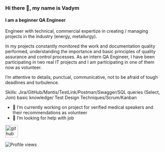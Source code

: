 ### Hi there 👋, my name is Vadym
#### I am a beginner QA Engineer
Engineer with technical, commercial expertize in creating / managing projects in the industry (energy, metallurgy).

In my projects constantly monitored the work and documentation quality performed, understanding the importance and basic principles of quality assurance and control processes. As an intern QA Engineer, I have been participating in two real IT projects and I am participating in one of them now as volunteer.

I’m attentive to details, punctual, communicative, not to be afraid of tough deadlines and turbulence.

Skills: Jira/GitHub/Mantis/TestLink/Postman/Swagger/SQL queries (Select, Join) basic knowledge/ Test Design Techniques/Scrum/Kanban

- 🔭 I’m currently working on project for verified medical speakers and their recommendations as volunteer 
- 🤔 I’m looking for help with job 


[<img src='https://cdn.jsdelivr.net/npm/simple-icons@3.0.1/icons/github.svg' alt='github' height='40'>](https://github.com/VadymKudelia)  

![Profile views](https://gpvc.arturio.dev/VadymKudelia)  
